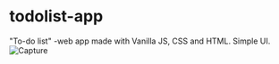 # todolist-app
 "To-do list" -web app made with Vanilla JS, CSS and HTML. Simple UI.
![Capture](https://user-images.githubusercontent.com/62879239/124022514-91b97f00-d9f5-11eb-91ca-668e8601d51f.PNG)

